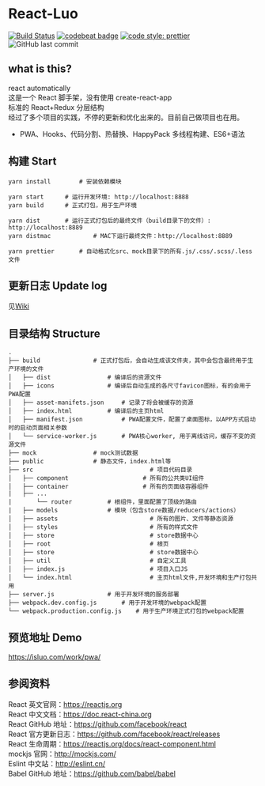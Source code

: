 # React-Luo

[![Build Status](https://travis-ci.org/javaLuo/react-luo.svg?branch=master)](https://travis-ci.org/javaLuo/react-luo)
[![codebeat badge](https://codebeat.co/badges/eb91ca34-7c1b-424f-be1c-a5d79fd3d269)](https://codebeat.co/projects/github-com-javaluo-react-luo-master)
[![code style: prettier](https://img.shields.io/badge/code_style-prettier-ff69b4.svg?style=flat-square)](https://github.com/prettier/prettier) ![GitHub last commit](https://img.shields.io/github/last-commit/javaLuo/react-luo.svg?style=popout)

## what is this?

react automatically<br/>
这是一个 React 脚手架，没有使用 create-react-app<br/>
标准的 React+Redux 分层结构<br/>
经过了多个项目的实践，不停的更新和优化出来的。目前自己做项目也在用。

- PWA、Hooks、代码分割、热替换、HappyPack 多线程构建、ES6+语法

## 构建 Start

```
yarn install		# 安装依赖模块

yarn start		# 运行开发环境: http://localhost:8888
yarn build		# 正式打包，用于生产环境

yarn dist		# 运行正式打包后的最终文件（build目录下的文件）: http://localhost:8889
yarn distmac	        # MAC下运行最终文件：http://localhost:8889

yarn prettier		# 自动格式化src、mock目录下的所有.js/.css/.scss/.less文件
```

## 更新日志 Update log

见<a href="https://github.com/javaLuo/react-luo/wiki/%E6%9B%B4%E6%96%B0%E6%97%A5%E5%BF%97" target="_blank">Wiki</a>

## 目录结构 Structure

```
.
├── build				# 正式打包后，会自动生成该文件夹，其中会包含最终用于生产环境的文件
│   ├── dist				# 编译后的资源文件
│   ├── icons				# 编译后自动生成的各尺寸favicon图标，有的会用于PWA配置
│   ├── asset-manifets.json		# 记录了将会被缓存的资源
│   ├── index.html			# 编译后的主页html
│   ├── manifest.json			# PWA配置文件，配置了桌面图标，以APP方式启动时的启动页面相关参数
│   └── service-worker.js		# PWA核心worker, 用于离线访问，缓存不变的资源文件
├── mock				# mock测试数据
├── public				# 静态文件，index.html等
├── src                                 # 项目代码目录
│   ├── component                     # 所有的公共类UI组件
│   ├── container                     # 所有的页面级容器组件
|	├── ...
|   	└── router			# 根组件，里面配置了顶级的路由
|   ├── models				# 模块（包含store数据/reducers/actions）
│   ├── assets                          # 所有的图片、文件等静态资源
│   ├── styles                          # 所有的样式文件
│   ├── store                           # store数据中心
│   ├── root                            # 根页
│   ├── store                           # store数据中心
│   ├── util                            # 自定义工具
│   ├── index.js                        # 项目入口JS
│   └── index.html                      # 主页html文件,开发环境和生产打包共用
├── server.js				# 用于开发环境的服务部署
├── webpack.dev.config.js		# 用于开发环境的webpack配置
└── webpack.production.config.js	# 用于生产环境正式打包的webpack配置
```

## 预览地址 Demo

https://isluo.com/work/pwa/

## 参阅资料

React 英文官网：https://reactjs.org <br/>
React 中文文档：https://doc.react-china.org <br/>
React GitHub 地址：https://github.com/facebook/react <br/>
React 官方更新日志：https://github.com/facebook/react/releases <br/>
React 生命周期：https://reactjs.org/docs/react-component.html <br/>
mockjs 官网：http://mockjs.com/ <br/>
Eslint 中文站：http://eslint.cn/ <br/>
Babel GitHub 地址：https://github.com/babel/babel <br/>

